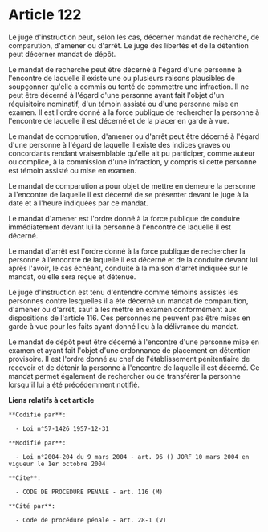 # Article 122

Le juge d'instruction peut, selon les cas, décerner mandat de recherche, de comparution, d'amener ou d'arrêt. Le juge des
libertés et de la détention peut décerner mandat de dépôt.

Le mandat de recherche peut être décerné à l'égard d'une personne à l'encontre de laquelle il existe une ou plusieurs raisons
plausibles de soupçonner qu'elle a commis ou tenté de commettre une infraction. Il ne peut être décerné à l'égard d'une
personne ayant fait l'objet d'un réquisitoire nominatif, d'un témoin assisté ou d'une personne mise en examen. Il est l'ordre
donné à la force publique de rechercher la personne à l'encontre de laquelle il est décerné et de la placer en garde à vue.

Le mandat de comparution, d'amener ou d'arrêt peut être décerné à l'égard d'une personne à l'égard de laquelle il existe des
indices graves ou concordants rendant vraisemblable qu'elle ait pu participer, comme auteur ou complice, à la commission
d'une infraction, y compris si cette personne est témoin assisté ou mise en examen.

Le mandat de comparution a pour objet de mettre en demeure la personne à l'encontre de laquelle il est décerné de se
présenter devant le juge à la date et à l'heure indiquées par ce mandat.

Le mandat d'amener est l'ordre donné à la force publique de conduire immédiatement devant lui la personne à l'encontre de
laquelle il est décerné.

Le mandat d'arrêt est l'ordre donné à la force publique de rechercher la personne à l'encontre de laquelle il est décerné et
de la conduire devant lui après l'avoir, le cas échéant, conduite à la maison d'arrêt indiquée sur le mandat, où elle sera
reçue et détenue.

Le juge d'instruction est tenu d'entendre comme témoins assistés les personnes contre lesquelles il a été décerné un mandat
de comparution, d'amener ou d'arrêt, sauf à les mettre en examen conformément aux dispositions de l'article 116. Ces
personnes ne peuvent pas être mises en garde à vue pour les faits ayant donné lieu à la délivrance du mandat.

Le mandat de dépôt peut être décerné à l'encontre d'une personne mise en examen et ayant fait l'objet d'une ordonnance de
placement en détention provisoire. Il est l'ordre donné au chef de l'établissement pénitentiaire de recevoir et de détenir la
personne à l'encontre de laquelle il est décerné. Ce mandat permet également de rechercher ou de transférer la personne
lorsqu'il lui a été précédemment notifié.

**Liens relatifs à cet article**

	**Codifié par**:

	  - Loi n°57-1426 1957-12-31

	**Modifié par**:

	  - Loi n°2004-204 du 9 mars 2004 - art. 96 () JORF 10 mars 2004 en vigueur le 1er octobre 2004

	**Cite**:

	  - CODE DE PROCEDURE PENALE - art. 116 (M)

	**Cité par**:

	  - Code de procédure pénale - art. 28-1 (V)

